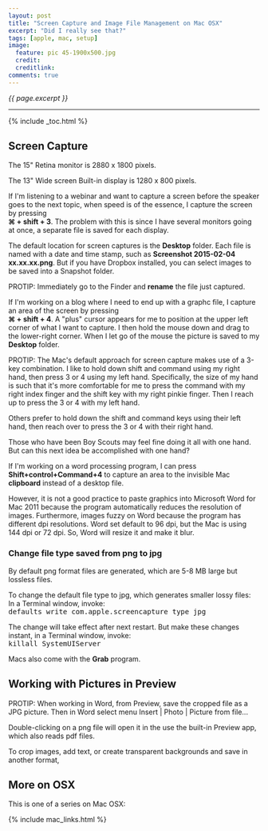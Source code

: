 ```yaml
---
layout: post
title: "Screen Capture and Image File Management on Mac OSX"
excerpt: "Did I really see that?"
tags: [apple, mac, setup]
image:
  feature: pic 45-1900x500.jpg
  credit: 
  creditlink: 
comments: true
---
```

<i>{{ page.excerpt }}</i>
<hr />

{% include _toc.html %}


<a id="ScrCapturez"></a>

## Screen Capture

The 15" Retina monitor is 2880 x 1800 pixels.

The 13" Wide screen Built-in display is 1280 x 800 pixels.

If I'm listening to a webinar and want to capture a screen before the speaker goes to the next topic,
when speed is of the essence, I capture the screen by pressing 
<br /><strong>&#8984; + shift + 3</strong>.
The problem with this is since I have several monitors going at once, 
a separate file is saved for each display.

The default location for screen captures is the <strong>Desktop</strong> folder.
Each file is named with a date and time stamp, such as 
<strong>Screenshot 2015-02-04 xx.xx.xx.png</strong>.
But if you have Dropbox installed, you can select images to be saved into a Snapshot folder.

PROTIP: 
Immediately go to the Finder and <strong>rename</strong> the file just captured.

If I'm working on a blog where I need to end up with a graphc file, I capture an area of the screen
by pressing 
<br /><strong>&#8984; + shift + 4</strong>.
A "plus" cursor appears for me to position at the upper left corner of what I want to capture.
I then hold the mouse down and drag to the lower-right corner.
When I let go of the mouse the picture is saved to my <strong>Desktop</strong> folder.

PROTIP: 
The Mac's default approach for screen capture makes use of a 3-key combination.
I like to hold down shift and command using my right hand, then press 3 or 4 using my left hand.
Specifically, the size of my hand is such that it's more comfortable for me to 
press the command with my right index finger and the shift key with my right pinkie finger.
Then I reach up to press the 3 or 4 with my left hand.

Others prefer to hold down the shift and command keys using their left hand, 
then reach over to press the 3 or 4 with their right hand.

Those who have been Boy Scouts may feel fine doing it all with one hand.
But can this next idea be accomplished with one hand?

If I'm working on a word processing program, I can press
<br /><strong>Shift+control+Command+4</strong> to capture an area to the invisible Mac
<strong>clipboard</strong> instead of a desktop file.

However, it is not a good practice to paste graphics into Microsoft Word for Mac 2011
because the program automatically reduces the resolution of images.
Furthermore, images fuzzy on Word because the program has different dpi resolutions.
Word set default to 96 dpi, but the Mac is using 144 dpi or 72 dpi. 
So, Word will resize it and make it blur.

<h3> Change file type saved from png to jpg</h3>

By default png format files are generated, which are 5-8 MB large but lossless files.
<!-- Thanks to http://colorlib.com/wp/print-screen-mac/ -->
To change the default file type to jpg, which generates smaller lossy files:
<br />
In a Terminal window, invoke:
<br />
<tt>defaults write com.apple.screencapture type jpg</tt>

The change will take effect after next restart.
But make these changes instant,
in a Terminal window, invoke:
<br />
<tt>killall SystemUIServer</tt>


Macs also come with the <strong>Grab</strong> program.


<a id="Preview_pix"></a>

## Working with Pictures in Preview

PROTIP: 
When working in Word, from Preview, save the cropped file as a JPG picture.
Then in Word select menu Insert | Photo | Picture from file...

Double-clicking on a png file will open it in the 
use the built-in Preview app, which also reads pdf files.
	
To crop images, add text, or create transparent backgrounds
and save in another format,


## More on OSX

This is one of a series on Mac OSX:

{% include mac_links.html %}
